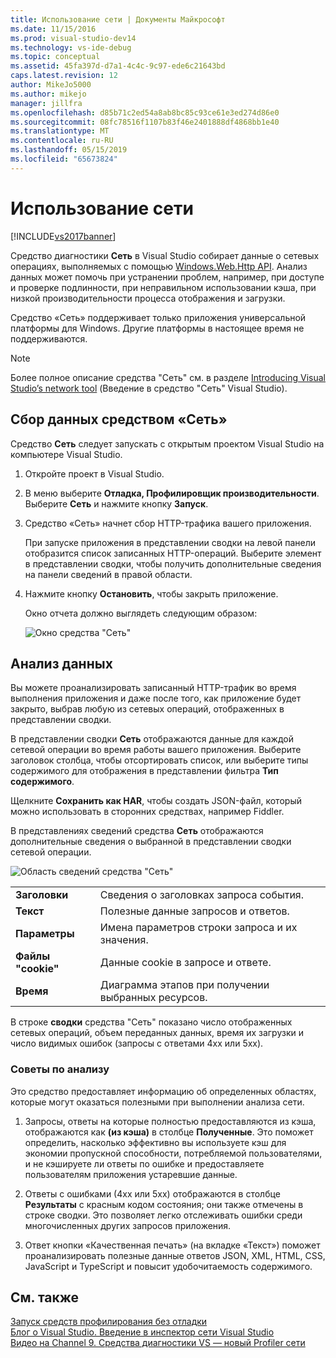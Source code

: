 ```yaml
---
title: Использование сети | Документы Майкрософт
ms.date: 11/15/2016
ms.prod: visual-studio-dev14
ms.technology: vs-ide-debug
ms.topic: conceptual
ms.assetid: 45fa397d-d7a1-4c4c-9c97-ede6c21643bd
caps.latest.revision: 12
author: MikeJo5000
ms.author: mikejo
manager: jillfra
ms.openlocfilehash: d85b71c2ed54a8ab8bc85c93ce61e3ed274d86e0
ms.sourcegitcommit: 08fc78516f1107b83f46e2401888df4868bb1e40
ms.translationtype: MT
ms.contentlocale: ru-RU
ms.lasthandoff: 05/15/2019
ms.locfileid: "65673824"
---
```

# <a name="network-usage"></a>Использование сети
[!INCLUDE[vs2017banner](../includes/vs2017banner.md)]

Средство диагностики **Сеть** в Visual Studio собирает данные о сетевых операциях, выполняемых с помощью [Windows.Web.Http API](https://msdn.microsoft.com/library/windows/apps/windows.web.http.aspx). Анализ данных может помочь при устранении проблем, например, при доступе и проверке подлинности, при неправильном использовании кэша, при низкой производительности процесса отображения и загрузки.  
  
 Средство «Сеть» поддерживает только приложения универсальной платформы для Windows. Другие платформы в настоящее время не поддерживаются.  
  
> [!NOTE]
> Более полное описание средства "Сеть" см. в разделе [Introducing Visual Studio’s network tool](http://blogs.msdn.com/b/visualstudio/archive/2015/05/04/introducing-visual-studio-s-network-tool.aspx) (Введение в средство "Сеть" Visual Studio).  
  
## <a name="collecting-network-tool-data"></a>Сбор данных средством «Сеть»  
 Средство **Сеть** следует запускать с открытым проектом Visual Studio на компьютере Visual Studio.  
  
1. Откройте проект в Visual Studio.  
  
2. В меню выберите **Отладка, Профилировщик производительности**. Выберите **Сеть** и нажмите кнопку **Запуск**.  
  
3. Средство «Сеть» начнет сбор HTTP-трафика вашего приложения.  
  
    При запуске приложения в представлении сводки на левой панели отобразится список записанных HTTP-операций. Выберите элемент в представлении сводки, чтобы получить дополнительные сведения на панели сведений в правой области.  
  
4. Нажмите кнопку **Остановить**, чтобы закрыть приложение.  
  
   Окно отчета должно выглядеть следующим образом:  
  
   ![Окно средства "Сеть"](../profiling/media/network-fullwindow.png "NETWORK_FullWindow")  
  
## <a name="analyzing-data"></a>Анализ данных  
 Вы можете проанализировать записанный HTTP-трафик во время выполнения приложения и даже после того, как приложение будет закрыто, выбрав любую из сетевых операций, отображенных в представлении сводки.  
  
 В представлении сводки **Сеть** отображаются данные для каждой сетевой операции во время работы вашего приложения. Выберите заголовок столбца, чтобы отсортировать список, или выберите типы содержимого для отображения в представлении фильтра **Тип содержимого**.  
  
 Щелкните **Сохранить как HAR**, чтобы создать JSON-файл, который можно использовать в сторонних средствах, например Fiddler.  
  
 В представлениях сведений средства **Сеть** отображаются дополнительные сведения о выбранной в представлении сводки сетевой операции.  
  
 ![Область сведений средства "Сеть"](../profiling/media/network-detailsviewpane.png "NETWORK_DetailsViewPane")  
  
|||  
|-|-|  
|**Заголовки**|Сведения о заголовках запроса события.|  
|**Текст**|Полезные данные запросов и ответов.|  
|**Параметры**|Имена параметров строки запроса и их значения.|  
|**Файлы "cookie"**|Данные cookie в запросе и ответе.|  
|**Время**|Диаграмма этапов при получении выбранных ресурсов.|  
  
 В строке **сводки** средства "Сеть" показано число отображенных сетевых операций, объем переданных данных, время их загрузки и число видимых ошибок (запросы с ответами 4xx или 5xx).  
  
### <a name="analysis-tips"></a>Советы по анализу  
 Это средство предоставляет информацию об определенных областях, которые могут оказаться полезными при выполнении анализа сети.  
  
1. Запросы, ответы на которые полностью предоставляются из кэша, отображаются как **(из кэша)** в столбце **Полученные**. Это поможет определить, насколько эффективно вы используете кэш для экономии пропускной способности, потребляемой пользователями, и не кэшируете ли ответы по ошибке и предоставляете пользователям приложения устаревшие данные.  
  
2. Ответы с ошибками (4xx или 5xx) отображаются в столбце **Результаты** с красным кодом состояния; они также отмечены в строке сводки. Это позволяет легко отслеживать ошибки среди многочисленных других запросов приложения.  
  
3. Ответ кнопки «Качественная печать» (на вкладке «Текст») поможет проанализировать полезные данные ответов JSON, XML, HTML, CSS, JavaScript и TypeScript и повысит удобочитаемость содержимого.  
  
## <a name="see-also"></a>См. также  
 [Запуск средств профилирования без отладки](https://msdn.microsoft.com/library/e97ce1a4-62d6-4b8e-a2f7-61576437ff01)   
 [Блог о Visual Studio. Введение в инспектор сети Visual Studio](http://go.microsoft.com/fwlink/?LinkId=535022)   
 [Видео на Channel 9. Средства диагностики VS — новый Profiler сети](http://channel9.msdn.com/Series/ConnectOn-Demand/206)
